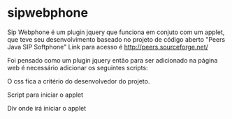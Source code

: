 sipwebphone
===========

Sip Webphone é um plugin jquery que funciona em conjuto com um applet, que teve seu desenvolvimento baseado no projeto de código aberto "Peers Java SIP Softphone"
Link para acesso é http://peers.sourceforge.net/

Foi pensado como um plugin jquery então para ser adicionado na página web é necessário adicionar os seguintes scripts:

<script type="text/javascript" src="js/jquery-1.2.6.min.js"></script>
<script type="text/javascript" src="js/jquery_buttom_phone.js"></script>

O css fica a critério do desenvolvedor do projeto.



Script para iniciar o applet

<script type="text/javascript">
	$(function(){
		//phone é o id da div onde será iniciado o applet
		$("#phone").webphone({
		   userPart: "usuarioSip",
		   password: "senhaUsuarioSip",
		   dominio: "ip_do_servidor_asterisk",
		   destino: ""(Ramal ou número de destino para o qual irá destinar a ligação)
	   });
	});
</script>

Div onde irá iniciar o applet
<div class="phone box-shadow"></div>

